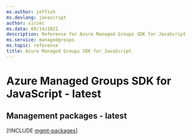 ```yaml
---
ms.author: jeffish
ms.devlang: javascript
author: xirzec
ms.data: 09/14/2022
description: Reference for Azure Managed Groups SDK for JavaScript
ms.service: managedgroups
ms.topic: reference
title: Azure Managed Groups SDK for JavaScript
---
```

# Azure Managed Groups SDK for JavaScript - latest

## Management packages - latest
[!INCLUDE [mgmt-packages](managed-groups-mgmt-index.md)]